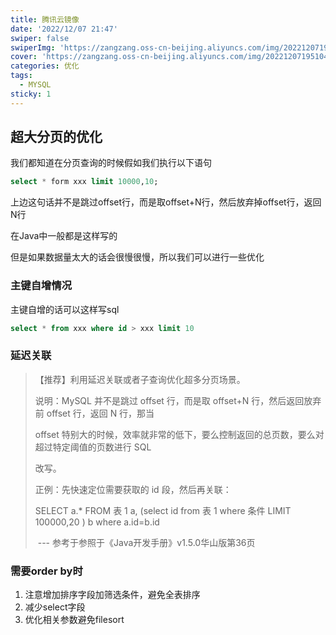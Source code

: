 ```yaml
---
title: 腾讯云镜像
date: '2022/12/07 21:47'
swiper: false
swiperImg: 'https://zangzang.oss-cn-beijing.aliyuncs.com/img/20221207195104.png'
cover: 'https://zangzang.oss-cn-beijing.aliyuncs.com/img/20221207195104.png'
categories: 优化
tags:
  - MYSQL
sticky: 1
---
```

## 超大分页的优化

我们都知道在分页查询的时候假如我们执行以下语句

```sql
select * form xxx limit 10000,10;
```

上边这句话并不是跳过offset行，而是取offset+N行，然后放弃掉offset行，返回N行

在Java中一般都是这样写的

但是如果数据量太大的话会很慢很慢，所以我们可以进行一些优化

### 主键自增情况

主键自增的话可以这样写sql

```sql
select * from xxx where id > xxx limit 10
```

### 延迟关联

>【推荐】利用延迟关联或者子查询优化超多分页场景。
>
>说明：MySQL 并不是跳过 offset 行，而是取 offset+N 行，然后返回放弃前 offset 行，返回 N 行，那当
>
>offset 特别大的时候，效率就非常的低下，要么控制返回的总页数，要么对超过特定阈值的页数进行 SQL
>
>改写。
>
>正例：先快速定位需要获取的 id 段，然后再关联：
>
> SELECT a.* FROM 表 1 a, (select id from 表 1 where 条件 LIMIT 100000,20 ) b where a.id=b.id
>
>​						--- 参考于参照于《Java开发手册》v1.5.0华山版第36页

### 需要order by时

1. 注意增加排序字段加筛选条件，避免全表排序
2. 减少select字段
3. 优化相关参数避免filesort